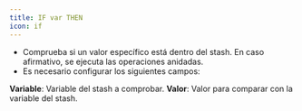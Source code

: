 ```yaml
---
title: IF var THEN
icon: if
---
```

* Comprueba si un valor específico está dentro del stash. En caso afirmativo, se ejecuta las operaciones anidadas.
* Es necesario configurar los siguientes campos:

**Variable**: Variable del stash a comprobar.
**Valor**: Valor para comparar con la variable del stash.

